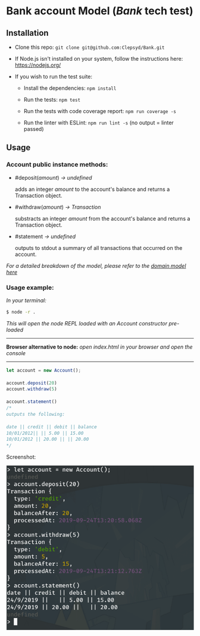 # Bank account Model (_Bank_ tech test)

## Installation

- Clone this repo:
`git clone git@github.com:Clepsyd/Bank.git`

- If Node.js isn't installed on your system, follow the instructions here: https://nodejs.org/

- If you wish to run the test suite:

    - Install the dependencies: `npm install`

    - Run the tests: `npm test`

    - Run the tests with code coverage report: `npm run coverage -s`

    - Run the linter with ESLint: `npm run lint -s` (no output = linter passed)

## Usage

### Account public instance methods:

- #deposit(_amount_) _-> undefined_

    adds an integer _amount_ to the account's balance and returns a Transaction object.

- #withdraw(_amount_) _-> Transaction_

    substracts an integer _amount_ from the account's balance and returns a Transaction object.

- #statement _-> undefined_

    outputs to stdout a summary of all transactions that occurred on the account.

_For a detailed breakdown of the model, please refer to the [domain model here](DomainModel.md)_

### Usage example:

_In your terminal:_

```bash
$ node -r .
```
_This will open the node REPL loaded with an Account constructor pre-loaded_
********
**Browser alternative to node:** _open index.html in your browser and open the console_
********
```javascript
let account = new Account();

account.deposit(20)
account.withdraw(5)

account.statement() 
/*
outputs the following:

date || credit || debit || balance
10/01/2012|| || 5.00 || 15.00
10/01/2012 || 20.00 || || 20.00
*/
```

Screenshot:

![img](assets/Example.png)